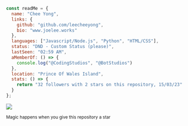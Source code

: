 ```js
const readMe = {
  name: "Chee Yong",
  links: {
    github: "github.com/leecheeyong",
    bio: "www.joelee.works"
  },
  languages: ["Javascript/Node.js", "Python", "HTML/CSS"],
  status: "DND - Custom Status (please)",
  lastSeen: "02:59 AM",
  aMemberOf: () => {
    console.log("@CodingStudios", "@BotStudios")
  },
  location: "Prince Of Wales Island",
  stats: () => {
    return "32 followers with 2 stars on this repository, 15/03/23"
  }
};
```

![](https://komarev.com/ghpvc/?username=leecheeyong&color=orange)

<sub>Magic happens when you give this repository a star</sub>
